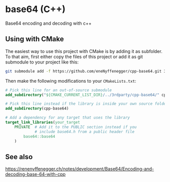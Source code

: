# base64 (C++)

Base64 encoding and decoding with c++

## Using with CMake

The easiest way to use this project with CMake is by adding it as subfolder. To that aim, first either copy the files of this project or add it as git submodule to your project like this:

```bash
git submodule add -f https://github.com/eneNyffenegger/cpp-base64.git 3rdparty/cpp-base64
```

Then make the following modifications to your `CMakeLists.txt`:

```cmake
# Pick this line for an out-of-source submodule
add_subdirectory("${CMAKE_CURRENT_LIST_DIR}/../3rdparty/cpp-base64/" cpp-base64)

# Pick this line instead if the library is inside your own source folder
add_subdirectory(cpp-base64)

# Add a dependency for any target that uses the library
target_link_libraries(your_target
    PRIVATE  # Add it to the PUBLIC section instead if you
             # include base64.h from a public header file
        base64::base64
    )
```

## See also

https://renenyffenegger.ch/notes/development/Base64/Encoding-and-decoding-base-64-with-cpp
